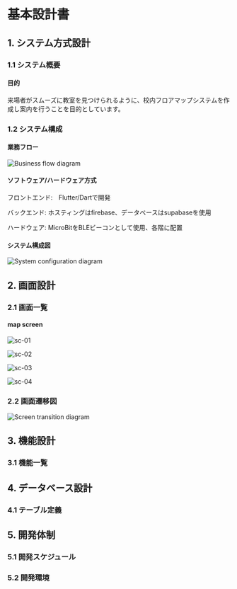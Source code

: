 # 基本設計書

## 1. システム方式設計
### 1.1 システム概要
#### 目的
来場者がスムーズに教室を見つけられるように、校内フロアマップシステムを作成し案内を行うことを目的としています。
### 1.2 システム構成
#### 業務フロー
![Business flow diagram](diagrams/業務フロー図.drawio.png)
#### ソフトウェア/ハードウェア方式
フロントエンド:　Flutter/Dartで開発

バックエンド: ホスティングはfirebase、データベースはsupabaseを使用

ハードウェア: MicroBitをBLEビーコンとして使用、各階に配置
#### システム構成図
![System configuration diagram](diagrams/システム構成図.drawio.png)
## 2. 画面設計
### 2.1 画面一覧
#### map screen
![sc-01](diagrams/screens/sc-01.drawio.png)

![sc-02](diagrams/screens/sc-02.drawio.png)

![sc-03](diagrams/screens/sc-03.drawio.png)

![sc-04](diagrams/screens/sc-04.drawio.png)

### 2.2 画面遷移図
![Screen transition diagram](diagrams/画面遷移図.drawio.png)
## 3. 機能設計
### 3.1 機能一覧
## 4. データベース設計
### 4.1 テーブル定義
## 5. 開発体制
### 5.1 開発スケジュール
### 5.2 開発環境